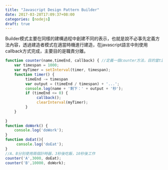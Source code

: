 ```yaml
---
title: "Javascript Design Pattern Builder"
date: 2017-03-28T17:09:37+08:00
categories: [nodejs]
draft: true
---
```



<!--more-->

Builder模式主要在同樣的建構過程中創建不同的表示，也就是說不必事先定義方法內容，透過建造者模式在適當時機進行建造，在javascript語言中則使用callback方式完成，主要目的是職責分離。

```javascript
function counter(name,timeEnd, callback) { //定義一個counter方法，目的當timeEnd到指定的數值時進行builder所創建的工作
    var timespan = 1000;
    var myTimer = setInterval(timer, timespan);
    function timer() {
         timeEnd -= timespan
         var output = (timeEnd / timespan) + '...';
         console.log(name + '剩下：' + output + '秒');
         if (timeEnd <= 0) {
              callback();
              clearInterval(myTimer);
         }
    }
   
}
function doWork() {
    console.log('doWork');
}
function doEat(){
     console.log('doEat');
}
//A、B分別使用兩個計時器，3秒後吃飯，10秒後工作
counter('A',3000, doEat);
counter('B',10000, doWork);
```